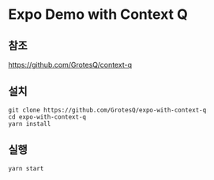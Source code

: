 # Expo Demo with Context Q

## 참조

https://github.com/GrotesQ/context-q

## 설치

```shell script
git clone https://github.com/GrotesQ/expo-with-context-q
cd expo-with-context-q
yarn install
```

## 실행

```shell script
yarn start
```
